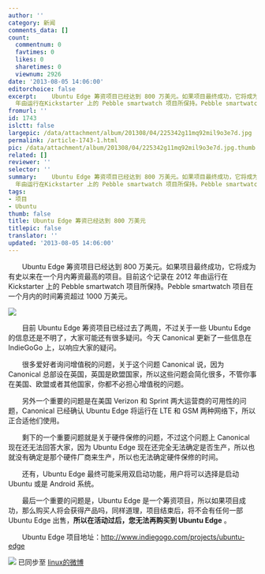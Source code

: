 ```yaml
---
author: ''
category: 新闻
comments_data: []
count:
  commentnum: 0
  favtimes: 0
  likes: 0
  sharetimes: 0
  viewnum: 2926
date: '2013-08-05 14:06:00'
editorchoice: false
excerpt: 　　Ubuntu Edge 筹资项目已经达到 800 万美元。如果项目最终成功，它将成为有史以来在一个月内筹资最高的项目。目前这个记录在 2012
  年由运行在Kickstarter 上的 Pebble smartwatch 项目所保持。Pebble smartwatch  ...
fromurl: ''
id: 1743
islctt: false
largepic: /data/attachment/album/201308/04/225342g11mq92mil9o3e7d.jpg
permalink: /article-1743-1.html
pic: /data/attachment/album/201308/04/225342g11mq92mil9o3e7d.jpg.thumb.jpg
related: []
reviewer: ''
selector: ''
summary: 　　Ubuntu Edge 筹资项目已经达到 800 万美元。如果项目最终成功，它将成为有史以来在一个月内筹资最高的项目。目前这个记录在 2012
  年由运行在Kickstarter 上的 Pebble smartwatch 项目所保持。Pebble smartwatch  ...
tags:
- 项目
- Ubuntu
thumb: false
title: Ubuntu Edge 筹资已经达到 800 万美元
titlepic: false
translator: ''
updated: '2013-08-05 14:06:00'
---
```


　　Ubuntu Edge 筹资项目已经达到 800 万美元。如果项目最终成功，它将成为有史以来在一个月内筹资最高的项目。目前这个记录在 2012 年由运行在 Kickstarter 上的 Pebble smartwatch 项目所保持。Pebble smartwatch 项目在一个月内的时间筹资超过 1000 万美元。


![](/data/attachment/album/201308/04/225342g11mq92mil9o3e7d.jpg)


　　目前 Ubuntu Edge 筹资项目已经过去了两周，不过关于一些 Ubuntu Edge 的信息还是不明了，大家可能还有很多疑问。今天 Canonical 更新了一些信息在 IndieGoGo 上，以响应大家的疑问。


　　很多爱好者询问增值税的问题，关于这个问题 Canonical 说，因为 Canonical 总部设在英国，英国是欧盟国家，所以这些问题会简化很多，不管你事在美国、欧盟或者其他国家，你都不必担心增值税的问题。


　　另外一个重要的问题是在美国 Verizon 和 Sprint 两大运营商的可用性的问题，Canonical 已经确认 Ubuntu Edge 将运行在 LTE 和 GSM 两种网络下，所以正合适他们使用。


　　剩下的一个重要问题就是关于硬件保修的问题，不过这个问题上 Canonical 现在还无法回答大家，因为 Ubuntu Edge 现在还完全无法确定是否生产，所以也就没有确定是那个硬件厂商来生产，所以也无法确定硬件保修的时间。


　　还有，Ubuntu Edge 最终可能采用双启动功能，用户将可以选择是启动 Ubuntu 或是 Android 系统。


　　最后一个重要的问题是，Ubuntu Edge 是一个筹资项目，所以如果项目成功，那么购买人将会获得产品吗，同样道理，项目结束后，将不会有任何一部 Ubuntu Edge 出售，**所以在活动过后，您无法再购买到 Ubuntu Edge** 。


　　Ubuntu Edge 项目地址：<http://www.indiegogo.com/projects/ubuntu-edge>


![](https://img.linux.net.cn/xwb/images/bgimg/icon_logo.png) 已同步至 [linux的微博](http://weibo.com/1772191555/A3kudkpQM)